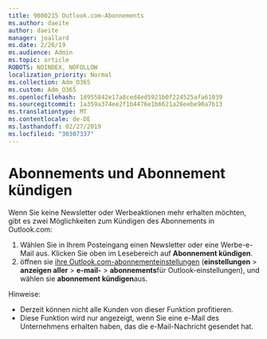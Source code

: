 ```yaml
---
title: 9000215 Outlook.com-Abonnements
ms.author: daeite
author: daeite
manager: joallard
ms.date: 2/26/19
ms.audience: Admin
ms.topic: article
ROBOTS: NOINDEX, NOFOLLOW
localization_priority: Normal
ms.collection: Adm_O365
ms.custom: Adm_O365
ms.openlocfilehash: 1d955842e17a8ced4ed5921b0f224525afa61039
ms.sourcegitcommit: 1a359a374ee2f1b4476e1b6621a26eebe90a7b13
ms.translationtype: MT
ms.contentlocale: de-DE
ms.lasthandoff: 02/27/2019
ms.locfileid: "30307337"
---
```

# <a name="subscriptions-and-unsubscribing"></a>Abonnements und Abonnement kündigen

Wenn Sie keine Newsletter oder Werbeaktionen mehr erhalten möchten, gibt es zwei Möglichkeiten zum Kündigen des Abonnements in Outlook.com:

1. Wählen Sie in Ihrem Posteingang einen Newsletter oder eine Werbe-e-Mail aus. Klicken Sie oben im Lesebereich auf **Abonnement kündigen**.
2. öffnen sie [ihre Outlook.com-abonnementeinstellungen](https://outlook.live.com/mail/options/mail/brandsSubscriptions) (**einstellungen** > **anzeigen aller** > **e-mail-** > **abonnements**für Outlook-einstellungen), und wählen sie **abonnement kündigen**aus.

Hinweise:

- Derzeit können nicht alle Kunden von dieser Funktion profitieren.
- Diese Funktion wird nur angezeigt, wenn Sie eine e-Mail des Unternehmens erhalten haben, das die e-Mail-Nachricht gesendet hat.